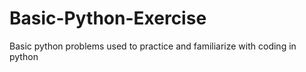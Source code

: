 # Basic-Python-Exercise
Basic python problems used to practice and familiarize with coding in python
